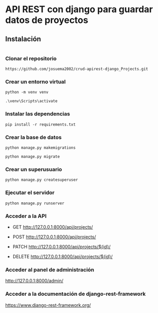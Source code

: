 # API REST con django para guardar datos de proyectos


## Instalación 
#

### Clonar el repositorio
```
https://github.com/josuema2002/crud-apirest-django_Projects.git
```
### Crear un entorno virtual
```
python -m venv venv
```
```
.\venv\Scripts\activate
```
### Instalar las dependencias
```
pip install -r requirements.txt
```
### Crear la base de datos
```
python manage.py makemigrations
```
```
python manage.py migrate
```
### Crear un superusuario
```
python manage.py createsuperuser
```
### Ejecutar el servidor
```
python manage.py runserver
```
### Acceder a la API
* GET      http://127.0.0.1:8000/api/projects/

* POST     http://127.0.0.1:8000/api/projects/

* PATCH    http://127.0.0.1:8000/api/projects/${id}/

* DELETE   http://127.0.0.1:8000/api/projects/${id}/



### Acceder al panel de administración
http://127.0.0.1:8000/admin/

### Acceder a la documentación de django-rest-framework
https://www.django-rest-framework.org/

